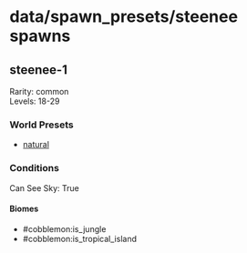 # data/spawn_presets/steenee spawns  
  
## steenee-1  
Rarity: common  
Levels: 18-29  
  
### World Presets  
* [natural](/data/spawn_data/natural.md)  
  
### Conditions  
Can See Sky: True  
  
#### Biomes  
  * #cobblemon:is_jungle
  * #cobblemon:is_tropical_island
  
